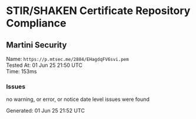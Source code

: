 # STIR/SHAKEN Certificate Repository Compliance

## Martini Security

Name: `https://p.mtsec.me/2884/EHagdqFV6svi.pem`\
Tested At: 01 Jun 25 21:50 UTC\
Time: 153ms

### Issues

no warning, or error, or notice date level issues were found

Generated: 01 Jun 25 21:52 UTC